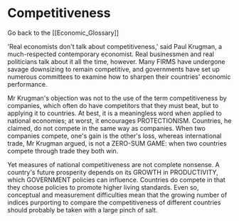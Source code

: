# Competitiveness

Go back to the [[Economic_Glossary]]


'Real economists don't talk about competitiveness,' said Paul Krugman, a much-respected contemporary economist. Real businessmen and real politicians talk about it all the time, however. Many FIRMS have undergone savage downsizing to remain competitive, and governments have set up numerous committees to examine how to sharpen their countries' economic performance.

Mr Krugman's objection was not to the use of the term competitiveness by companies, which often do have competitors that they must beat, but to applying it to countries. At best, it is a meaningless word when applied to national economies; at worst, it encourages PROTECTIONISM. Countries, he claimed, do not compete in the same way as companies. When two companies compete, one's gain is the other's loss, whereas international trade, Mr Krugman argued, is not a ZERO-SUM GAME: when two countries compete through trade they both win.

Yet measures of national competitiveness are not complete nonsense. A country's future prosperity depends on its GROWTH in PRODUCTIVITY, which GOVERNMENT policies can influence. Countries do compete in that they choose policies to promote higher living standards. Even so, conceptual and measurement difficulties mean that the growing number of indices purporting to compare the competitiveness of different countries should probably be taken with a large pinch of salt.

